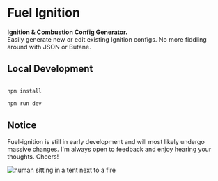 # Fuel Ignition
**Ignition & Combustion Config Generator.**  
Easily generate new or edit existing Ignition configs.
No more fiddling around with JSON or Butane.

  

## Local Development

  

```bash

npm install

npm run dev

```

## Notice

Fuel-ignition is still in early development and will most likely undergo massive changes.
I'm always open to feedback and enjoy hearing your thoughts. Cheers!

![human sitting in a tent next to a fire](https://i.imgur.com/LzK3sOo.png)